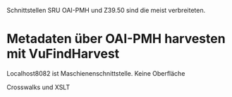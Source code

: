 
Schnittstellen SRU OAI-PMH und Z39.50 sind die meist verbreiteten.
<!-- FOLIEN:
    Z39.50 (Library of Congress) Braucht Software
    SRU - Search/Retrieve via URL (Library of Congress) geht via browser 
    OAI-PMH - Open Archives Initiative Protocol for Metadata Harvesting (Open Archives Initiative) geht via browser

Note:

    Z39.50 ist sehr alt, aber immer noch im Einsatz. Meist wird das modernere SRU als Ergänzung angeboten.
    Während Z39.50 und SRU sich besonders für Live-Abfragen oder gezielten Datenabruf mit vielen Parametern eignet, zielt OAI-PMH vor allem auf größere Datenabzüge und regelmäßige Aktualisierungen.
    Das Schöne an SRU und OAI-PMH ist, dass die Anfragen als Internetadresse (URL) zusammengestellt werden können und direkt über den Browser ohne Zusatzsoftware aufrufbar sind.
-->
# Metadaten über OAI-PMH harvesten mit VuFindHarvest
Localhost8082 ist Maschienenschnittstelle. Keine Oberfläche


Crosswalks und XSLT
<!--
    Crosswalks
        Gängiger Begriff, um die Konvertierung von einem Metadatenstandard in einen anderen zu beschreiben.
        Beispiel: MARC21 zu Dublin Core.
        Der “Crosswalk” beinhaltet Regeln wie Elemente und Werte zugeordnet/verändert werden müssen (sog. Mapping).
        Im Idealfall verlustfrei, aber meist keine 1:1-Zuordnung möglich.
    XSLT
        Programmiersprache zur Transformation von XML-Dokumenten (W3C Empfehlung, 1999)
        Literaturempfehlung für Einstieg in XSLT: https://programminghistorian.org/en/lessons/transforming-xml-with-xsl
-->

